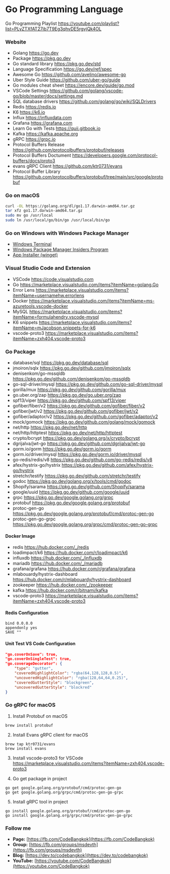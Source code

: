 # Go Programming Language
Go Programming Playlist https://youtube.com/playlist?list=PLyZTXfAT27ib7T9Eg3qhvDE5rgvjQk4OL

### Website
* Golang https://go.dev
* Package https://pkg.go.dev
* Go standard library https://pkg.go.dev/std
* Language Specification https://go.dev/ref/spec
* Awesome Go https://github.com/avelino/awesome-go
* Uber Style Guide https://github.com/uber-go/guide
* Go modules cheat sheet https://encore.dev/guide/go.mod
* VSCode Settings https://github.com/golang/vscode-go/blob/master/docs/settings.md
* SQL database drivers https://github.com/golang/go/wiki/SQLDrivers
* Redis https://redis.io
* K6 https://k6.io
* Influx https://influxdata.com
* Grafana https://grafana.com
* Learn Go with Tests https://quii.gitbook.io
* Kafka https://kafka.apache.org
* gRPC https://grpc.io
* Protocol Buffers Release https://github.com/protocolbuffers/protobuf/releases
* Protocol Buffers Doctument https://developers.google.com/protocol-buffers/docs/proto3
* evans gRPC Client https://github.com/ktr0731/evans
* Protocol Buffer Library https://github.com/protocolbuffers/protobuf/tree/main/src/google/protobuf

### Go on macOS
```sh
curl -OL https://golang.org/dl/go1.17.darwin-amd64.tar.gz
tar xfz go1.17.darwin-amd64.tar.gz
sudo mv go /usr/local
sudo ln /usr/local/go/bin/go /usr/local/bin/go
```

### Go on Windows with Windows Package Manager
* [Windows Terminal](https://www.microsoft.com/store/productId/9N0DX20HK701)
* [Windows Package Manager Insiders Program](https://forms.microsoft.com/Pages/ResponsePage.aspx?id=v4j5cvGGr0GRqy180BHbR-NSOqDz219PqoOqk5qxQEZUMVVCT1IwVEpLSklZS0dDRFZEUjZUOU9ZWi4u)
* [App Installer (winget)](https://www.microsoft.com/store/productId/9NBLGGH4NNS1)

### Visual Studio Code and Extension 
* VSCode https://code.visualstudio.com
* Go https://marketplace.visualstudio.com/items?itemName=golang.Go
* Error Lens https://marketplace.visualstudio.com/items?itemName=usernamehw.errorlens
* Docker https://marketplace.visualstudio.com/items?itemName=ms-azuretools.vscode-docker
* MySQL https://marketplace.visualstudio.com/items?itemName=formulahendry.vscode-mysql
* K6 snippets https://marketplace.visualstudio.com/items?itemName=mJacobson.snippets-for-k6
* vscode-proto3 https://marketplace.visualstudio.com/items?itemName=zxh404.vscode-proto3

### Go Package
* database/sql https://pkg.go.dev/database/sql
* jmoiron/sqlx https://pkg.go.dev/github.com/jmoiron/sqlx
* denisenkom/go-mssqldb https://pkg.go.dev/github.com/denisenkom/go-mssqldb
* go-sql-driver/mysql https://pkg.go.dev/github.com/go-sql-driver/mysql
* gorilla/mux https://pkg.go.dev/github.com/gorilla/mux
* go<span></span>.uber.org/zap https://pkg.go.dev/go.uber.org/zap
* spf13/viper https://pkg.go.dev/github.com/spf13/viper
* gofiber/fiber/v2 https://pkg.go.dev/github.com/gofiber/fiber/v2
* gofiber/jwt/v2 https://pkg.go.dev/github.com/gofiber/jwt/v2
* gofiber/adaptor/v2 https://pkg.go.dev/github.com/gofiber/adaptor/v2
* mock/gomock https://pkg.go.dev/github.com/golang/mock/gomock
* net/http https://pkg.go.dev/net/http
* net/http/httptest https://pkg.go.dev/net/http/httptest
* crypto/bcrypt https://pkg.go.dev/golang.org/x/crypto/bcrypt
* dgrijalva/jwt-go https://pkg.go.dev/github.com/dgrijalva/jwt-go
* gorm<span></span>.io/gorm https://pkg.go.dev/gorm.io/gorm
* gorm<span></span>.io/driver/mysql https://pkg.go.dev/gorm.io/driver/mysql
* go-redis/redis/v8 https://pkg.go.dev/github.com/go-redis/redis/v8
* afex/hystrix-go/hystrix https://pkg.go.dev/github.com/afex/hystrix-go/hystrix
* stretchr/testify https://pkg.go.dev/github.com/stretchr/testify
* godoc https://pkg.go.dev/golang.org/x/tools/cmd/godoc
* Shopify/sarama https://pkg.go.dev/github.com/Shopify/sarama
* google/uuid https://pkg.go.dev/github.com/google/uuid
* grpc https://pkg.go.dev/google.golang.org/grpc
* protobuf https://pkg.go.dev/google.golang.org/protobuf
* protoc-gen-go https://pkg.go.dev/google.golang.org/protobuf/cmd/protoc-gen-go
* protoc-gen-go-grpc https://pkg.go.dev/google.golang.org/grpc/cmd/protoc-gen-go-grpc

#### Docker Image
* redis https://hub.docker.com/_/redis
* loadimpact/k6 https://hub.docker.com/r/loadimpact/k6
* influxdb https://hub.docker.com/_/influxdb
* mariadb https://hub.docker.com/_/mariadb
* grafana/grafana https://hub.docker.com/r/grafana/grafana
* mlabouardy/hystrix-dashboard https://hub.docker.com/r/mlabouardy/hystrix-dashboard
* zookeeper https://hub.docker.com/_/zookeeper
* kafka https://hub.docker.com/r/bitnami/kafka
* vscode-proto3 https://marketplace.visualstudio.com/items?itemName=zxh404.vscode-proto3

#### Redis Configuration
``` 
bind 0.0.0.0
appendonly yes
SAVE ""
```

#### Unit Test VS Code Configuration
```json
"go.coverOnSave": true,
"go.coverOnSingleTest": true,
"go.coverageDecorator": {
    "type": "gutter",
    "coveredHighlightColor": "rgba(64,128,128,0.5)",
    "uncoveredHighlightColor": "rgba(128,64,64,0.25)",        
    "coveredGutterStyle": "blockgreen",
    "uncoveredGutterStyle": "blockred"
}
```

### Go gRPC for macOS
1) Install Protobuf on macOS
```
brew install protobuf
```
2) Install Evans gRPC client for macOS
```
brew tap ktr0731/evans
brew install evans
```
3) Install vscode-proto3 for VSCode https://marketplace.visualstudio.com/items?itemName=zxh404.vscode-proto3

4) Go get package in project
```
go get google.golang.org/protobuf/cmd/protoc-gen-go
go get google.golang.org/grpc/cmd/protoc-gen-go-grpc
```
5) Install gRPC tool in project
```
go install google.golang.org/protobuf/cmd/protoc-gen-go
go install google.golang.org/grpc/cmd/protoc-gen-go-grpc
```


### Follow me
* **Page:** [https://fb.com/CodeBangkok​](https://fb.com/CodeBangkok​)
* **Group:** [https://fb.com/groups/msdevth​](https://fb.com/groups/msdevth​)
* **Blog:** [https://dev.to/codebangkok](https://dev.to/codebangkok)
* **YouTube:** [https://youtube.com/CodeBangkok](https://youtube.com/CodeBangkok)